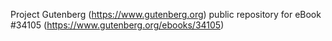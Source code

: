 Project Gutenberg (https://www.gutenberg.org) public repository for eBook #34105 (https://www.gutenberg.org/ebooks/34105)
